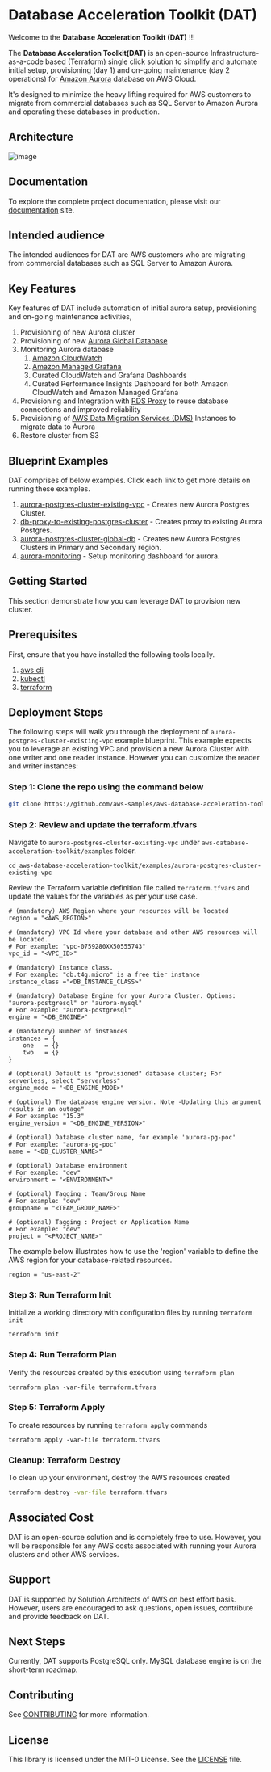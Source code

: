 # Database Acceleration Toolkit (DAT) 
Welcome to the **Database Acceleration Toolkit (DAT)** !!! 

The **Database Acceleration Toolkit(DAT)** is an open-source Infrastructure-as-a-code based (Terraform) single click solution to simplify and automate initial setup, provisioning (day 1) and on-going maintenance (day 2 operations) for [Amazon Aurora](https://aws.amazon.com/rds/aurora/) database on AWS Cloud. 

It's designed to minimize the heavy lifting required for AWS customers to migrate from commercial databases such as SQL Server to Amazon Aurora and operating these databases in production.

## Architecture

![image](docs/images/DAT-Architecture.png)

## Documentation

To explore the complete project documentation, please visit our [documentation](https://aws-samples.github.io/aws-database-acceleration-toolkit/) site.

## Intended audience

The intended audiences for DAT are AWS customers who are migrating from commercial databases such as SQL Server to Amazon Aurora.

## Key Features

Key features of DAT include automation of initial aurora setup, provisioning and on-going maintenance activities,
1. Provisioning of new Aurora cluster
2. Provisioning of new [Aurora Global Database](https://aws.amazon.com/rds/aurora/global-database/)
3. Monitoring Aurora database 
	1. [Amazon CloudWatch](https://aws.amazon.com/cloudwatch/)
	2. [Amazon Managed Grafana](https://aws.amazon.com/grafana/)
	3. Curated CloudWatch and Grafana Dashboards
	4. Curated Performance Insights Dashboard for both Amazon CloudWatch and Amazon Managed Grafana
4. Provisioning and Integration with [RDS Proxy](https://aws.amazon.com/rds/proxy/) to reuse database connections and improved reliability
5. Provisioning of [AWS Data Migration Services (DMS)](https://aws.amazon.com/dms/) Instances to migrate data to Aurora
6. Restore cluster from S3

## Blueprint Examples

DAT comprises of below examples. Click each link to get more details on running these examples.
1. [aurora-postgres-cluster-existing-vpc](https://github.com/aws-samples/aws-database-acceleration-toolkit/tree/main/examples/aurora-postgres-cluster-existing-vpc) - Creates new Aurora Postgres Cluster.
2. [db-proxy-to-existing-postgres-cluster](https://github.com/aws-samples/aws-database-acceleration-toolkit/tree/main/examples/db-proxy-to-existing-postgres-cluster) - Creates proxy to existing Aurora Postgres.
3. [aurora-postgres-cluster-global-db](https://github.com/aws-samples/aws-database-acceleration-toolkit/tree/main/examples/aurora-postgres-cluster-global-db) - Creates new Aurora Postgres Clusters in Primary and Secondary region.
4. [aurora-monitoring](https://github.com/aws-samples/aws-database-acceleration-toolkit/tree/main/examples/aurora-monitoring) - Setup monitoring dashboard for aurora.

## Getting Started

This section demonstrate how you can leverage DAT to provision new cluster.

## Prerequisites

First, ensure that you have installed the following tools locally.

1. [aws cli](https://docs.aws.amazon.com/cli/latest/userguide/install-cliv2.html)
2. [kubectl](https://kubernetes.io/docs/tasks/tools/)
3. [terraform](https://learn.hashicorp.com/tutorials/terraform/install-cli)

## Deployment Steps

The following steps will walk you through the deployment of `aurora-postgres-cluster-existing-vpc` example blueprint. This example expects you to leverage an existing VPC and provision a new Aurora Cluster with one writer and one reader instance. However you can customize the reader and writer instances:

### Step 1: Clone the repo using the command below

```sh
git clone https://github.com/aws-samples/aws-database-acceleration-toolkit.git
```

### Step 2: Review and update the terraform.tfvars
Navigate to `aurora-postgres-cluster-existing-vpc` under `aws-database-acceleration-toolkit/examples` folder. 

```shell script
cd aws-database-acceleration-toolkit/examples/aurora-postgres-cluster-existing-vpc
```
Review the Terraform variable definition file called `terraform.tfvars` and update the values for the variables as per your use case. 

```
# (mandatory) AWS Region where your resources will be located
region = "<AWS_REGION>"

# (mandatory) VPC Id where your database and other AWS resources will be located. 
# For example: "vpc-0759280XX50555743"
vpc_id = "<VPC_ID>"

# (mandatory) Instance class. 
# For example: "db.t4g.micro" is a free tier instance 
instance_class ="<DB_INSTANCE_CLASS>"

# (mandatory) Database Engine for your Aurora Cluster. Options: "aurora-postgresql" or "aurora-mysql" 
# For example: "aurora-postgresql"
engine = "<DB_ENGINE>"

# (mandatory) Number of instances 
instances = {
    one   = {}
    two   = {}
}

# (optional) Default is "provisioned" database cluster; For serverless, select "serverless"
engine_mode = "<DB_ENGINE_MODE>"

# (optional) The database engine version. Note -Updating this argument results in an outage" 
# For example: "15.3"
engine_version = "<DB_ENGINE_VERSION>"

# (optional) Database cluster name, for example 'aurora-pg-poc'
# For example: "aurora-pg-poc"
name = "<DB_CLUSTER_NAME>"

# (optional) Database environment
# For example: "dev"
environment = "<ENVIRONMENT>"

# (optional) Tagging : Team/Group Name
# For example: "dev"
groupname = "<TEAM_GROUP_NAME>"

# (optional) Tagging : Project or Application Name
# For example: "dev"
project = "<PROJECT_NAME>"

```
The example below illustrates how to use the 'region' variable to define the AWS region for your database-related resources.
```shell script
region = "us-east-2"
```

### Step 3: Run Terraform Init
Initialize a working directory with configuration files by running `terraform init` 

```shell script
terraform init
```

### Step 4: Run Terraform Plan
Verify the resources created by this execution using `terraform plan`

```shell script
terraform plan -var-file terraform.tfvars
```

### Step 5: Terraform Apply
To create resources by running `terraform apply` commands

```shell script
terraform apply -var-file terraform.tfvars
```

### Cleanup: Terraform Destroy

To clean up your environment, destroy the AWS resources created 

```sh
terraform destroy -var-file terraform.tfvars
```

## Associated Cost

DAT is an open-source solution and is completely free to use. However, you will be responsible for any AWS costs associated with running your Aurora clusters and other AWS services.

## Support 

DAT is supported by Solution Architects of AWS on best effort basis. However, users are encouraged to ask questions, open issues, contribute and provide feedback on DAT.

## Next Steps

Currently, DAT supports PostgreSQL only. MySQL database engine is on the short-term roadmap. 

## Contributing

See [CONTRIBUTING](CONTRIBUTING.md) for more information.

## License

This library is licensed under the MIT-0 License. See the [LICENSE](LICENSE) file.
